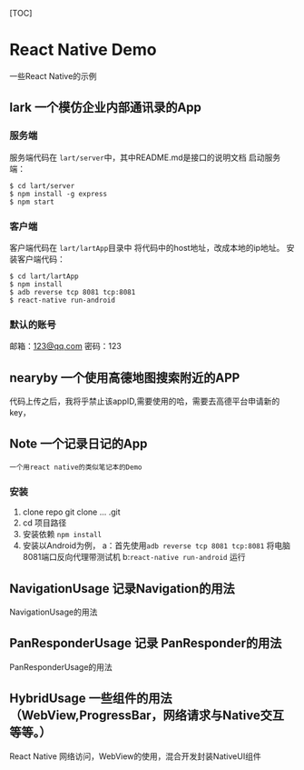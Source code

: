 [TOC]

# React Native Demo
一些React Native的示例

## lark 一个模仿企业内部通讯录的App

### 服务端
服务端代码在 `lart/server`中，其中README.md是接口的说明文档
启动服务端：
```
$ cd lart/server
$ npm install -g express
$ npm start
```
### 客户端
客户端代码在 `lart/lartApp`目录中
将代码中的host地址，改成本地的ip地址。
安装客户端代码：
```
$ cd lart/lartApp
$ npm install 
$ adb reverse tcp 8081 tcp:8081
$ react-native run-android
```

### 默认的账号
邮箱：123@qq.com
密码：123

## nearyby 一个使用高德地图搜索附近的APP
代码上传之后，我将乎禁止该appID,需要使用的哈，需要去高德平台申请新的key，



## Note 一个记录日记的App
    一个用react native的类似笔记本的Demo

### 安装
1. clone repo
    git clone ... .git
2. cd 项目路径
3. 安装依赖  `npm install `
4. 安装以Android为例，
    a：首先使用`adb reverse tcp 8081 tcp:8081` 将电脑8081端口反向代理带测试机
    b:`react-native run-android`  运行


## NavigationUsage 记录Navigation的用法

NavigationUsage的用法

## PanResponderUsage 记录 PanResponder的用法

PanResponderUsage的用法

## HybridUsage 一些组件的用法（WebView,ProgressBar，网络请求与Native交互等等。）

React Native 网络访问，WebView的使用，混合开发封装NativeUI组件

